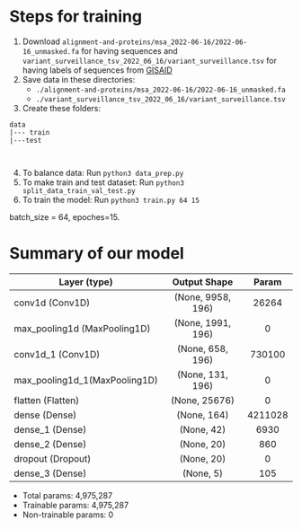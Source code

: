 # Steps for training
1. Download ```alignment-and-proteins/msa_2022-06-16/2022-06-16_unmasked.fa``` for having sequences and ```variant_surveillance_tsv_2022_06_16/variant_surveillance.tsv``` for having labels of sequences from [GISAID](https://gisaid.org/)
2. Save data in these directories:
    - ```./alignment-and-proteins/msa_2022-06-16/2022-06-16_unmasked.fa```
    - ```./variant_surveillance_tsv_2022_06_16/variant_surveillance.tsv```
3. Create these folders:
```
data 
|--- train
|---test
     
    
```
4. To balance data: Run ```python3 data_prep.py```
5. To make train and test dataset: Run ```python3 split_data_train_val_test.py```
6. To train the model: Run ```python3 train.py 64 15```

batch_size = 64, epoches=15.

# Summary of our model


| Layer (type)                |Output Shape            |Param  |   
| --------------------------- |:----------------------:|:-----:|
|conv1d (Conv1D)              | (None, 9958, 196)      | 26264 |                                                                    
|max_pooling1d (MaxPooling1D) | (None, 1991, 196)      | 0     |                                                
|conv1d_1 (Conv1D)            | (None, 658, 196)       |730100 |                                                                   
|max_pooling1d_1(MaxPooling1D)| (None, 131, 196)       | 0     |                                              
|flatten (Flatten)            | (None, 25676)          | 0     |           
|dense (Dense)                | (None, 164)            |4211028|                                                        
|dense_1 (Dense)              | (None, 42)             | 6930  |                                                               
|dense_2 (Dense)              | (None, 20)             | 860   |                                                                     
|dropout (Dropout)            | (None, 20)             | 0     |                                                                    
|dense_3 (Dense)              | (None, 5)              | 105   |    
 
- Total params: 4,975,287
- Trainable params: 4,975,287
- Non-trainable params: 0